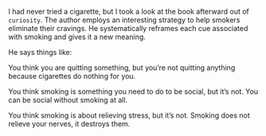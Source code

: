 I had never tried a cigarette, but I took a look at the book afterward
out of `curiosity`. The author employs an interesting strategy to help
smokers eliminate their cravings. He systematically reframes each cue
associated with smoking and gives it a new meaning.

He says things like:

You think you are quitting something, but you’re not quitting
anything because cigarettes do nothing for you.

You think smoking is something you need to do to be social, but
it’s not. You can be social without smoking at all.

You think smoking is about relieving stress, but it’s not. Smoking
does not relieve your nerves, it destroys them.